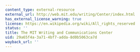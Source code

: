 ```yaml
---
content_type: external-resource
external_url: http://web.mit.edu/writing/Center/index.html
has_external_license_warning: true
license: https://en.wikipedia.org/wiki/All_rights_reserved
status: ''
title: The MIT Writing and Communications Center
uid: 29a65f4a-3a71-4bf7-adda-8d0b5063ca7d
wayback_url: ''
---
```

